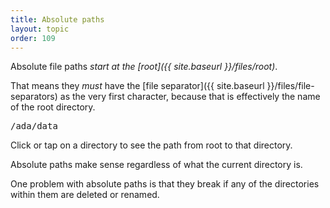 ```yaml
---
title: Absolute paths
layout: topic
order: 109
---
```


Absolute file paths _start at the [root]({{ site.baseurl }}/files/root)_.

That means they *must* have the
[file separator]({{ site.baseurl }}/files/file-separators)
as the very first character, because that is effectively the name of the
root directory.

<object id="svg-dir-diagram" data="{{ site.baseurl }}/images/dir-with-paths.svg" type="image/svg+xml">
</object>

<pre id="path-display" class="language-plaintext highlighter-rouge">
/ada/data
</pre>

<p class="js-only">
  Click or tap on a directory to see the path from root to that directory.
</p>

Absolute paths make sense regardless of what the current directory is.

One problem with absolute paths is that they break if any of the directories
within them are deleted or renamed.

<script type="text/javascript">
  // check settings here match with SVG contents
  const ID_PREFIX = "dir",
        PATH_PREFIX = "path",
        TEXT_PREFIX = "text",
        ID_SEP = "-",
        COL_TEXT_DEFAULT = "#000",
        COL_TEXT_ON_PATH = "#fff",
        COL_DEFAULT = "#ffb",
        COL_CURRENT = "#b00",
        PATH_DISPLAY_NAME = "path-display";
  let dirs, paths, texts, path_display;
  window.addEventListener("load", function() {
    let svgObject = document.getElementById('svg-dir-diagram').contentDocument;
    dirs  = svgObject.getElementsByTagName("use");
    paths = svgObject.getElementsByClassName("path");
    texts = svgObject.getElementsByClassName("text");
    path_display = document.getElementById(PATH_DISPLAY_NAME);
    for (let d of dirs) {
      d.addEventListener("click", function(){
        for (let d of dirs) {
          d.setAttributeNS(null, 'style',  "--dirfill:" + COL_DEFAULT);
        }
        for (let t of texts) {
          t.setAttributeNS(null, 'style',  "--textfill:" + COL_TEXT_DEFAULT);
        }
        for (let path of paths) {
          path.setAttributeNS(null, 'style', "opacity: 0");
        }
        let dir_names = [];
        let steps = this.id.split(ID_SEP).slice(1);
        while (steps.length > 0) {
          let id = steps.join(ID_SEP);
          let d = svgObject.getElementById(ID_PREFIX + ID_SEP + id);
          d.setAttributeNS(null, 'style', "--dirfill:" + COL_CURRENT);
          let t = svgObject.getElementById(TEXT_PREFIX + ID_SEP + id);
          t.setAttributeNS(null, 'style', "--textfill:" + COL_TEXT_ON_PATH);
          if (steps.length > 1) {
            svgObject.getElementById(PATH_PREFIX + ID_SEP + id)
              .setAttributeNS(null, 'style',  "opacity: 1");
            dir_names.push(t.dataset['text']);
          }
          steps.pop();
        }
        path_display.innerHTML = "/"+dir_names.reverse().join("/");
      })
    }
  });
</script>